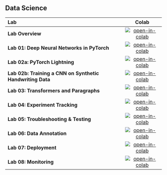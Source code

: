 ## Data Science

| Lab                                                       | Colab                                            |
| :-------------------------------------------------------- | :-----------------------------------------------:| 
| **Lab Overview**                                          | [![open-in-colab]][lab00-colab]                  |
| **Lab 01: Deep Neural Networks in PyTorch**               | [![open-in-colab]][lab01-colab]                  | 
| **Lab 02a: PyTorch Lightning**                            | [![open-in-colab]][lab02a-colab]                 | 
| **Lab 02b: Training a CNN on Synthetic Handwriting Data** | [![open-in-colab]][lab02b-colab]                 | 
| **Lab 03: Transformers and Paragraphs**                   | [![open-in-colab]][lab03-colab]                  | 
| **Lab 04: Experiment Tracking**                           | [![open-in-colab]][lab04-colab]                  | 
| **Lab 05: Troubleshooting & Testing**                     | [![open-in-colab]][lab05-colab]                  | 
| **Lab 06: Data Annotation**                               | [![open-in-colab]][lab06-colab]                  | 
| **Lab 07: Deployment**                                    | [![open-in-colab]][lab07-colab]                  | 
| **Lab 08: Monitoring**                                    | [![open-in-colab]][lab08-colab]                  | 

[lab00-colab]: https://fsdl.me/lab00-colab
[lab01-colab]: https://fsdl.me/lab01-colab
[lab02a-colab]: https://fsdl.me/lab02a-colab
[lab02b-colab]: https://fsdl.me/lab02b-colab
[lab03-colab]: https://fsdl.me/lab03-colab
[lab04-colab]: https://fsdl.me/lab04-colab
[lab05-colab]: https://fsdl.me/lab05-colab
[lab06-colab]: https://fsdl.me/lab06-colab
[lab07-colab]: https://fsdl.me/lab07-colab
[lab08-colab]: https://fsdl.me/lab08-colab
[open-in-colab]: https://colab.research.google.com/assets/colab-badge.svg

